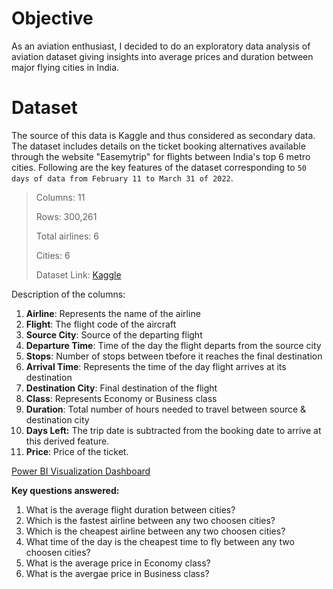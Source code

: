 # Objective
As an aviation enthusiast, I decided to do an exploratory data analysis of aviation dataset giving insights into average prices and duration between major flying cities in India. 

# Dataset
The source of this data is Kaggle and thus considered as secondary data. The dataset includes details on the ticket booking alternatives available through the website "Easemytrip" for flights between India's top 6 metro cities. 
Following are the key features of the dataset corresponding to `50 days of data from February 11 to March 31 of 2022`. 
> Columns: 11
> 
> Rows: 300,261
> 
> Total airlines: 6
>
> Cities: 6
> 
> Dataset Link: [Kaggle](https://www.kaggle.com/datasets/shubhambathwal/flight-price-prediction)

Description of the columns:

1. **Airline**: Represents the name of the airline
2. **Flight**: The flight code of the aircraft
3. **Source City**: Source of the departing flight
4. **Departure Time**: Time of the day the flight departs from the source city
5. **Stops**: Number of stops between tbefore it reaches the final destination
6. **Arrival Time**: Represents the time of the day flight arrives at its destination
7. **Destination City**: Final destination of the flight
8. **Class**: Represents Economy or Business class
9. **Duration**: Total number of hours needed to travel between source & destination city
10. **Days Left:** The trip date is subtracted from the booking date to arrive at this derived feature.
11. **Price**: Price of the ticket.

[Power BI Visualization Dashboard](https://github.com/rajmehta26/dataAnalysis/blob/Indian-Airlines-Dataset/indian_airlines_PowerBi.pdf)

**Key questions answered:** 

1. What is the average flight duration between cities?
2. Which is the fastest airline between any two choosen cities?
3. Which is the cheapest airline between any two choosen cities?
4. What time of the day is the cheapest time to fly between any two choosen cities?
5. What is the average price in Economy class?
6. What is the avergae price in Business class? 
